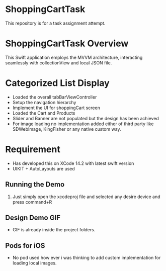 # ShoppingCartTask
This repository is for a task assignment attempt.
# ShoppingCartTask Overview
This Swift application employs the MVVM architecture, interacting seamlessly with collectionView and local JSON file.

# Categorized List Display
- Loaded the overall tabBarViewController 
- Setup the navigation hierarchy 
- Implement the UI for shoppingCart screen
- Loaded the Cart and Products
- Slider and Banner are not populated but the design has been achieved 
- For image loading no implementation added either of third party like SDWebImage, KingFisher or any native custom way.

# Requirement
- Has developed this on XCode 14.2 with latest swift version 
- UIKIT + AutoLayouts are used

## Running the Demo
1. Just simply open the xcodeproj file and selected any desire device and press command+R 

## Design Demo GIF
- GIF is already inside the project folders.

## Pods for iOS
- No pod used how ever i was thinking to add custom implementation for loading local images.
